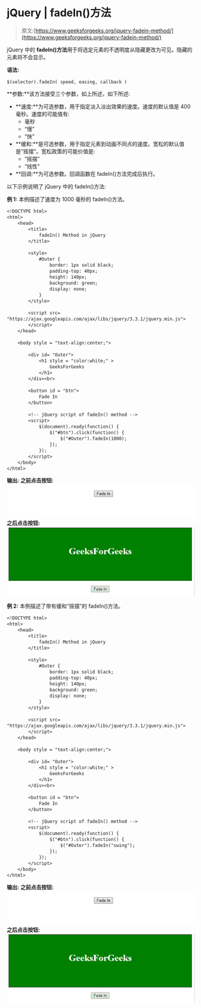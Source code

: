 # jQuery | fadeIn()方法

> 原文:[https://www.geeksforgeeks.org/jquery-fadein-method/](https://www.geeksforgeeks.org/jquery-fadein-method/)

jQuery 中的 **fadeIn()方法**用于将选定元素的不透明度从隐藏更改为可见。隐藏的元素将不会显示。

**语法:**

```
$(selector).fadeIn( speed, easing, callback )
```

**参数:**该方法接受三个参数，如上所述，如下所述:

*   **速度:**为可选参数，用于指定淡入淡出效果的速度。速度的默认值是 400 毫秒。速度的可能值有:
    *   毫秒
    *   “慢”
    *   “快”
*   **缓和:**是可选参数，用于指定元素到动画不同点的速度。宽松的默认值是“摇摆”。宽松政策的可能价值是:
    *   “摇摆”
    *   “线性”
*   **回调:**为可选参数。回调函数在 fadeIn()方法完成后执行。

以下示例说明了 jQuery 中的 fadeIn()方法:

**例 1:** 本例描述了速度为 1000 毫秒的 fadeIn()方法。

```
<!DOCTYPE html>  
<html>  
    <head> 
        <title> 
            fadeIn() Method in jQuery
        </title>

        <style>
            #Outer {
                border: 1px solid black;
                padding-top: 40px;
                height: 140px;
                background: green;
                display: none;
            }
        </style>

        <script src=
"https://ajax.googleapis.com/ajax/libs/jquery/3.3.1/jquery.min.js">
        </script>
    </head>

    <body style = "text-align:center;">  

        <div id= "Outer">
            <h1 style = "color:white;" >  
                GeeksForGeeks  
            </h1>  
        </div><br>

        <button id = "btn"> 
            Fade In
        </button> 

        <!-- jQuery script of fadeIn() method -->
        <script> 
            $(document).ready(function() {
                $("#btn").click(function() {
                    $("#Outer").fadeIn(1000);
                });
            });
        </script> 
    </body>  
</html> 
```

**输出:**
**之前点击按钮:**
![](img/6aab1008eb5efe3556de33edfac60ab3.png)
**之后点击按钮:**
![](img/8ec96f6b3a0ff58b85d199082de64068.png)

**例 2:** 本例描述了带有缓和“摇摆”的 fadeIn()方法。

```
<!DOCTYPE html>  
<html>  
    <head> 
        <title> 
            fadeIn() Method in jQuery
        </title>

        <style>
            #Outer {
                border: 1px solid black;
                padding-top: 40px;
                height: 140px;
                background: green;
                display: none;
            }
        </style>

        <script src=
"https://ajax.googleapis.com/ajax/libs/jquery/3.3.1/jquery.min.js">
        </script>
    </head>

    <body style = "text-align:center;">  

        <div id= "Outer">
            <h1 style = "color:white;" >  
                GeeksForGeeks  
            </h1>  
        </div><br>

        <button id = "btn"> 
            Fade In
        </button> 

        <!-- jQuery script of fadeIn() method -->
        <script> 
            $(document).ready(function() {
                $("#btn").click(function() {
                    $("#Outer").fadeIn("swing");
                });
            });
        </script> 
    </body>  
</html> 
```

**输出:**
**之前点击按钮:**
![](img/6aab1008eb5efe3556de33edfac60ab3.png)
**之后点击按钮:**
![](img/8ec96f6b3a0ff58b85d199082de64068.png)